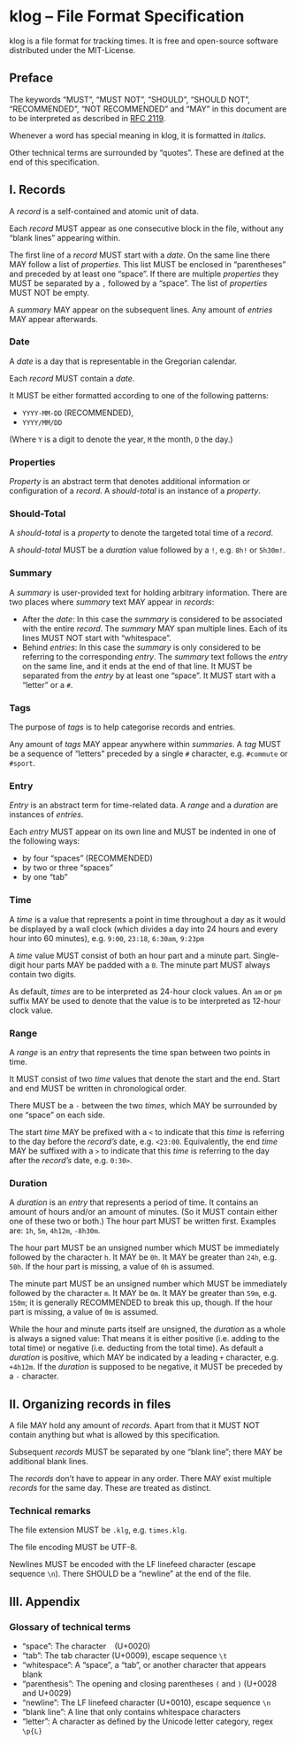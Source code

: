 # klog – File Format Specification

klog is a file format for tracking times.
It is free and open-source software distributed under the MIT-License.

## Preface

The keywords “MUST”, “MUST NOT”, “SHOULD”, “SHOULD NOT”, “RECOMMENDED”, “NOT RECOMMENDED” and “MAY”
in this document are to be interpreted as described in [RFC 2119](https://tools.ietf.org/html/rfc2119).

Whenever a word has special meaning in klog, it is formatted in *italics*.

Other technical terms are surrounded by “quotes”. These are defined at the end of this specification.

## I. Records

A *record* is a self-contained and atomic unit of data.

Each *record* MUST appear as one consecutive block in the file,
without any “blank lines” appearing within.

The first line of a *record* MUST start with a *date*.
On the same line there MAY follow a list of *properties*.
This list MUST be enclosed in “parentheses” and
preceded by at least one “space”.
If there are multiple *properties* they MUST be separated
by a `,` followed by a “space”.
The list of *properties* MUST NOT be empty.

A *summary* MAY appear on the subsequent lines.
Any amount of *entries* MAY appear afterwards.

### Date
A *date* is a day that is representable in the Gregorian calendar.

Each *record* MUST contain a *date*.

It MUST be either formatted according to one of the following patterns:
- `YYYY-MM-DD` (RECOMMENDED),
- `YYYY/MM/DD`

(Where `Y` is a digit to denote the year, `M` the month, `D` the day.)

### Properties
*Property* is an abstract term that denotes additional information
or configuration of a *record*.
A *should-total* is an instance of a *property*.

### Should-Total
A *should-total* is a *property* to denote the targeted total time of a *record*.

A *should-total* MUST be a *duration* value followed by a `!`,
e.g. `8h!` or `5h30m!`.

### Summary
A *summary* is user-provided text for holding arbitrary information.
There are two places where *summary* text MAY appear in *records*:

- After the *date*:
  In this case the *summary* is considered to be associated with the entire *record*.
  The *summary* MAY span multiple lines.
  Each of its lines MUST NOT start with “whitespace”.
- Behind *entries*:
  In this case the *summary* is only considered to be referring to the corresponding *entry*.
  The *summary* text follows the *entry* on the same line,
  and it ends at the end of that line.
  It MUST be separated from the *entry* by at least one “space”.
  It MUST start with a “letter” or a `#`.

### Tags
The purpose of *tags* is to help categorise records and entries.

Any amount of *tags* MAY appear anywhere within *summaries*.
A *tag* MUST be a sequence of “letters” preceded by a single `#` character,
e.g. `#commute` or `#sport`.

### Entry
*Entry* is an abstract term for time-related data.
A *range* and a *duration* are instances of *entries*.

Each *entry* MUST appear on its own line and
MUST be indented in one of the following ways:
- by four “spaces” (RECOMMENDED)
- by two or three “spaces”
- by one “tab”

### Time
A *time* is a value that represents a point in time throughout a day
as it would be displayed by a wall clock (which divides a day into
24 hours and every hour into 60 minutes),
e.g. `9:00`, `23:18`, `6:30am`, `9:23pm` 

A *time* value MUST consist of both an hour part and a minute part.
Single-digit hour parts MAY be padded with a `0`.
The minute part MUST always contain two digits.

As default, *times* are to be interpreted as 24-hour clock values.
An `am` or `pm` suffix MAY be used to denote that the value is
to be interpreted as 12-hour clock value.

### Range
A *range* is an *entry* that represents the time span between two points in time.

It MUST consist of two *time* values that denote the start and the end.
Start and end MUST be written in chronological order.

There MUST be a `-` between the two *times*,
which MAY be surrounded by one “space” on each side.

The start *time* MAY be prefixed with a `<` to indicate that
this *time* is referring to the day before the *record’s* date,
e.g. `<23:00`.
Equivalently, the end *time* MAY be suffixed with a `>` to indicate
that this *time* is referring to the day after the *record’s* date,
e.g. `0:30>`.

### Duration
A *duration* is an *entry* that represents a period of time.
It contains an amount of hours and/or an amount of minutes.
(So it MUST contain either one of these two or both.)
The hour part MUST be written first.
Examples are: `1h`, `5m`, `4h12m`, `-8h30m`.

The hour part MUST be an unsigned number
which MUST be immediately followed by the character `h`.
It MAY be `0h`.
It MAY be greater than `24h`,
e.g. `50h`.
If the hour part is missing, a value of `0h` is assumed.

The minute part MUST be an unsigned number
which MUST be immediately followed by the character `m`.
It MAY be `0m`.
It MAY be greater than `59m`,
e.g. `150m`;
it is generally RECOMMENDED to break this up, though.
If the hour part is missing, a value of `0m` is assumed.

While the hour and minute parts itself are unsigned,
the *duration* as a whole is always a signed value:
That means it is either positive (i.e. adding to the total time)
or negative (i.e. deducting from the total time).
As default a *duration* is positive,
which MAY be indicated by a leading `+` character,
e.g. `+4h12m`.
If the *duration* is supposed to be negative, it MUST be preceded by a `-` character.

## II. Organizing records in files

A file MAY hold any amount of *records*.
Apart from that it MUST NOT contain anything
but what is allowed by this specification.

Subsequent *records* MUST be separated by one “blank line”;
there MAY be additional blank lines.

The *records* don’t have to appear in any order.
There MAY exist multiple *records* for the same day.
These are treated as distinct.

### Technical remarks

The file extension MUST be `.klg`, e.g. `times.klg`.

The file encoding MUST be UTF-8.

Newlines MUST be encoded with the LF linefeed character (escape sequence `\n`).
There SHOULD be a “newline” at the end of the file.

## III. Appendix

### Glossary of technical terms

- “space”: The character ` ` (U+0020)
- “tab”: The tab character (U+0009), escape sequence `\t`
- “whitespace”: A “space”, a “tab”, or another character that appears blank
- “parenthesis”: The opening and closing parentheses `(` and `)` (U+0028 and U+0029)
- “newline”: The LF linefeed character (U+0010), escape sequence `\n`
- “blank line”: A line that only contains whitespace characters
- “letter”: A character as defined by the Unicode letter category, regex `\p{L}`
